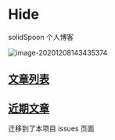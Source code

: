 # Hide

solidSpoon 个人博客

![image-20201208143435374](https://ced-md-picture.oss-cn-beijing.aliyuncs.com/img/20201208143435.png)

## [文章列表](https://github.com/solidSpoon/solidSpoon.github.io/blob/master/contents.md)

## [近期文章](https://github.com/solidSpoon/solidSpoon.github.io/issues)

迁移到了本项目 issues 页面
